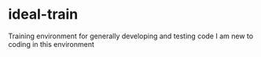 # ideal-train
Training environment for generally developing and testing code
I am new to coding in this environment
